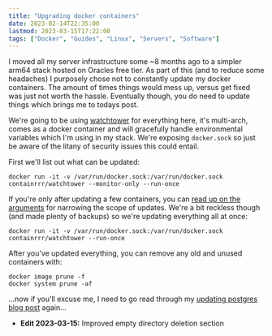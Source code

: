```yaml
---
title: "Upgrading docker containers"
date: 2023-02-14T22:35:00
lastmod: 2023-03-15T17:22:00
tags: ["Docker", "Guides", "Linux", "Servers", "Software"]
---
```


I moved all my server infrastructure some ~8 months ago to a simpler arm64 stack hosted on Oracles free tier. As part of this (and to reduce some headaches) I purposely chose not to constantly update my docker containers. The amount of times things would mess up, versus get fixed was just not worth the hassle. Eventually though, you do need to update things which brings me to todays post.

We're going to be using [watchtower](https://containrrr.dev/watchtower/) for everything here, it's multi-arch, comes as a docker container and will gracefully handle environmental variables which I'm using in my stack. We're exposing `docker.sock` so just be aware of the litany of security issues this could entail.

First we'll list out what can be updated:
```
docker run -it -v /var/run/docker.sock:/var/run/docker.sock containrrr/watchtower --monitor-only --run-once
```

If you're only after updating a few containers, you can [read up on the arguments](https://containrrr.dev/watchtower/arguments/) for narrowing the scope of updates.
We're a bit reckless though (and made plenty of backups) so we're updating everything all at once:
```
docker run -it -v /var/run/docker.sock:/var/run/docker.sock containrrr/watchtower --run-once
```

After you've updated everything, you can remove any old and unused containers with:
```
docker image prune -f
docker system prune -af
```

...now if you'll excuse me, I need to go read through my [updating postgres blog post](/upgrading-postgresql-in-an-alpine-docker-container/) again...

* **Edit 2023-03-15:** Improved empty directory deletion section